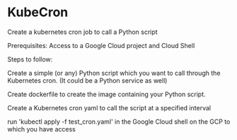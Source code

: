 # KubeCron
Create a kubernetes cron job to call a Python script

Prerequisites:
  Access to a Google Cloud project and Cloud Shell
  

Steps to follow:

  Create a simple (or any) Python script which you want to call through the Kubernetes cron.
  (It could be a Python service as well)
  
  Create dockerfile to create the image containing your Python script.
  
  Create a Kubernetes cron yaml to call the script at a specified interval
  
  run 'kubectl apply -f test_cron.yaml' in the Google Cloud shell on the GCP to which you have access

